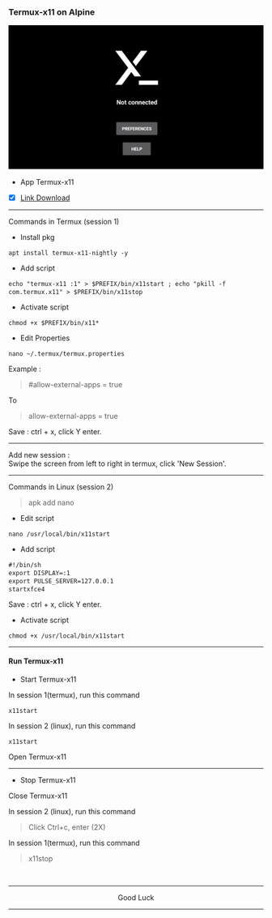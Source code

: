 ### Termux-x11 on Alpine
<img src="https://raw.githubusercontent.com/wahasa/Alpine/refs/heads/main/Patch/Termux-X11.jpg">

- App Termux-x11

- [x] [Link Download](https://github.com/termux/termux-x11/releases)

---
Commands in Termux (session 1)

- Install pkg
```
apt install termux-x11-nightly -y
```

- Add script
```
echo "termux-x11 :1" > $PREFIX/bin/x11start ; echo "pkill -f com.termux.x11" > $PREFIX/bin/x11stop
```

- Activate script
```
chmod +x $PREFIX/bin/x11*
```

- Edit Properties
```
nano ~/.termux/termux.properties
```

Example :
> #allow-external-apps = true

To

> allow-external-apps = true

Save : ctrl + x, click Y enter.

---
Add new session :</br>
Swipe the screen from left to right in termux, click 'New Session'.

---
Commands in Linux (session 2)
> apk add nano

- Edit script
```
nano /usr/local/bin/x11start
```

- Add script
```
#!/bin/sh
export DISPLAY=:1
export PULSE_SERVER=127.0.0.1
startxfce4
```

Save : ctrl + x, click Y enter.

- Activate script
```
chmod +x /usr/local/bin/x11start
```

---
#### Run Termux-x11
- Start Termux-x11

In session 1(termux), run this command
```
x11start
```

In session 2 (linux), run this command
```
x11start
```

Open Termux-x11
</br>

---
- Stop Termux-x11

Close Termux-x11

In session 2 (linux), run this command
> Click Ctrl+c, enter (2X)

In session 1(termux), run this command
> x11stop
</br>

---
<p align="center">Good Luck</p>

---

